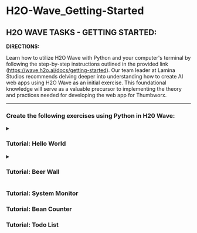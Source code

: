 # H2O-Wave_Getting-Started

## H2O WAVE TASKS - GETTING STARTED:

**DIRECTIONS:**

Learn how to utilize H2O Wave with Python and your computer's terminal by following the step-by-step instructions outlined in the provided link (https://wave.h2o.ai/docs/getting-started). Our team leader at Lamina Studios recommends delving deeper into understanding how to create AI web apps using H2O Wave as an initial exercise. This foundational knowledge will serve as a valuable precursor to implementing the theory and practices needed for developing the web app for Thumbworx.

---

### Create the following exercises using Python in H20 Wave:

<details><summary><h3>Tutorial: Hello World</h3> </summary>

In this tutorial, we began by running H2O Wave in our terminal with the command "./waved." 

![image](https://github.com/EmmanuelSimbulan/H2O-Wave_Getting-Started/assets/72858389/64a756a3-b81a-4366-b7cf-c9d3bd232af0)

Next, we opened a new terminal session directly in our repository and set up a virtual environment (venv) using the commands "python3 -m venv venv" and "source venv/bin/activate." 

![image](https://github.com/EmmanuelSimbulan/H2O-Wave_Getting-Started/assets/72858389/81f3c0a1-84dc-4fb8-bf4b-b38708af5df2)

Moving forward, our next task involves creating a Python program named "hello_world.py" and executing it.

![image](https://github.com/EmmanuelSimbulan/H2O-Wave_Getting-Started/assets/72858389/343fa3bf-11df-4108-8fd4-d6b14196b200)

Upon execution, the following is the resulting program displayed on the local server of H2O Wave:

![image](https://github.com/EmmanuelSimbulan/H2O-Wave_Getting-Started/assets/72858389/48079bfc-f57e-4372-874c-6f12aa8105dd)

Following that, we attempted to make some alterations using the terminal. This is where H2O Wave shines; it seamlessly updates content in real-time. Simply execute the following commands in your terminal: "cd $HOME/wave-apps" and "./venv/bin/python." Here's an illustrative example:

```python
**Grab a reference to our page**
>>>
from h2o_wave import site
page = site['/hello']

**Grab a reference to our card**
>>>
quote = page['quote']

**Change the title**
>>>
quote.title = 'Hello Again!'
page.save()

**Change the content**
>>>
quote.content = "I hate my layf as a programmer!"
page.save()
```

![image](https://github.com/EmmanuelSimbulan/H2O-Wave_Getting-Started/assets/72858389/3b7d9573-869f-47df-b37a-374f295e867a)

</details>

<details><summary><h3>Tutorial: Beer Wall</h3> </summary>

In our upcoming tutorial, we will delve into the practical application of H2O Wave to enhance our comprehension, specifically focusing on real-time information dissemination. In this project, our aim is to create a verse generator for the iconic mid-20th century chart-topper, "99 Bottles of Beer.”

[Watch the Sample Video](https://wave.h2o.ai/assets/medias/tutorial-beer__demo-cb829b4b335d0d619fa4ce4ff0a516bf.mp4)

To start, we'll create a new Python program called "beer_wall.py." This program is akin to the Hello World Tutorial, with one notable exception: it involves the addition and configuration of content for a markdown card within a for loop.

![image](https://github.com/EmmanuelSimbulan/H2O-Wave_Getting-Started/assets/72858389/b3c06c1b-04eb-46b4-83c9-21779b97cff4)

Subsequently, we attempted to execute it in the terminal using the " /beer" domain.

![image](https://github.com/EmmanuelSimbulan/H2O-Wave_Getting-Started/assets/72858389/db305061-24f9-4044-b210-aa52cfecfeda)

Our program appears to be reasonably accurate but lacks efficiency. Upon examination, we observe that it consistently transmits the entire verse to the Wave server, even when only minor changes (i and i-1) are involved.

![image](https://github.com/EmmanuelSimbulan/H2O-Wave_Getting-Started/assets/72858389/27f57fef-2b16-4e6f-b5b3-d2ef921e9818)

To address this issue efficiently, we'll craft a program that initially sends the verse with placeholders for both "i" and "i-1." Subsequent updates will transmit only "i" and "i-1," reducing network traffic and easing the server's load during updates.

To achieve this, we'll create a markdown card and populate it with the desired content. We'll then embed this content within an expression or formula. Additionally, we'll establish a markdown card for utilizing the verse content. Crucially, we'll store this card in a data attribute, which will be a Python dictionary containing the placeholders for "before" and "after."

Rather than refreshing the entire verse with each update, we'll focus on updating the ".data.before" and ".data.after" attributes of the markdown card, thus optimizing the process.

![image](https://github.com/EmmanuelSimbulan/H2O-Wave_Getting-Started/assets/72858389/8df9b0e4-a1ca-4794-ac69-3d2357beec96)

Run your program again. You should see the same results in your browser as before, but you'll notice that the information flowing through the Wave server is significantly less than before:

![image](https://github.com/EmmanuelSimbulan/H2O-Wave_Getting-Started/assets/72858389/35cd31f7-d61c-42a8-981c-d8fe87a07412)

</details>

### Tutorial: System Monitor

### Tutorial: Bean Counter

### Tutorial: Todo List
